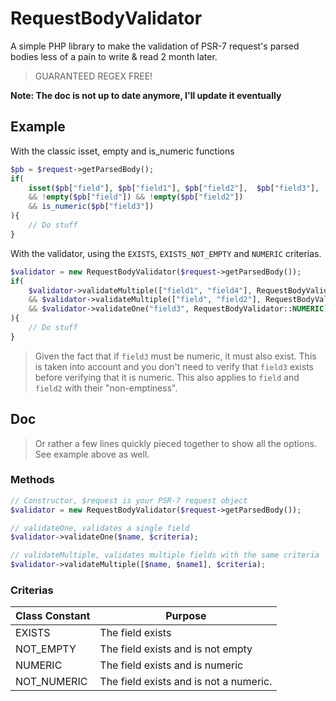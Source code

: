 # RequestBodyValidator
A simple PHP library to make the validation of PSR-7 request's parsed bodies less of a pain to write & read 2 month later.

> GUARANTEED REGEX FREE!

**Note: The doc is not up to date anymore, I'll update it eventually**

## Example
With the classic isset, empty and is_numeric functions
```php
$pb = $request->getParsedBody();
if(
    isset($pb["field"], $pb["field1"], $pb["field2"],  $pb["field3"],  $pb["field4"])
    && !empty($pb["field"]) && !empty($pb["field2"])
    && is_numeric($pb["field3"])
){
    // Do stuff
}
```

With the validator, using the `EXISTS`, `EXISTS_NOT_EMPTY` and `NUMERIC` criterias.

```php
$validator = new RequestBodyValidator($request->getParsedBody());
if(
    $validator->validateMultiple(["field1", "field4"], RequestBodyValidator::EXISTS)
    && $validator->validateMultiple(["field", "field2"], RequestBodyValidator::NOT_EMPTY)
    && $validator->validateOne("field3", RequestBodyValidator::NUMERIC)
){
    // Do stuff
}
```
> Given the fact that if `field3` must be numeric, it must also exist. This is taken into account and you don't need to
> verify that `field3` exists before verifying that it is numeric. This also applies to `field` and `field2` with their
> "non-emptiness".

## Doc 
> Or rather a few lines quickly pieced together to show all the options. See example above as well.
### Methods
```php
// Constructor, $request is your PSR-7 request object
$validator = new RequestBodyValidator($request->getParsedBody());

// validateOne, validates a single field
$validator->validateOne($name, $criteria);

// validateMultiple, validates multiple fields with the same criteria
$validator->validateMultiple([$name, $name1], $criteria);
```

### Criterias
| Class Constant | Purpose | 
|---|---|
|EXISTS|The field exists|
|NOT_EMPTY|The field exists and is not empty|
|NUMERIC|The field exists and is numeric|
|NOT_NUMERIC|The field exists and is not a numeric.|